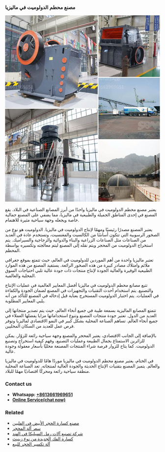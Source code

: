 <h3>مصنع محطم الدولوميت في ماليزيا</h3><img src='1701853858.jpg' alt=''><p>يعتبر مصنع محطم الدولوميت في ماليزيا واحدًا من أبرز المصانع الصناعية في البلاد. يقع المصنع في إحدى المناطق الجميلة والطبيعية في ماليزيا، مما يضفي على المصنع جمالية خاصة ويجعله وجهة سياحية مثيرة للاهتمام.</p><p>يعتبر المصنع مصدرًا رئيسيًا ومهمًا لإنتاج الدولوميت في ماليزيا. الدولوميت هو نوع من الصخور الرسوبية التي تتكون أساسًا من الكالسيت والمغنسيت، وتستخدم عادة في العديد من الصناعات مثل الصناعات الزراعية والبناء والدوائية والزجاجية والسيراميك. يتم استخراج الدولوميت من المحجر ويتم نقله إلى المصنع ليتم معالجته وتكسيره بواسطة المحطم.</p><p>تعتبر ماليزيا واحدة من أهم الموردين للدولوميت في العالم، حيث تتمتع بموقع جغرافي ملائم وامتلاك مصادر كبيرة من هذه الصخور الرائعة. يستفيد المصنع من هذه الموارد الطبيعية الوفيرة والعالية الجودة لإنتاج منتجات ذات جودة عالية تلبي احتياجات السوق المحلية والعالمية.</p><p>تتبع مصانع محطم الدولوميت في ماليزيا أفضل المعايير العالمية في عمليات الإنتاج والتصنيع. يتم استخدام أحدث التقنيات والتجهيزات في المصنع لضمان الجودة والكفاءة في العمليات. يتم اختبار الدولوميت المستخرج بعناية قبل إدخاله في المصنع للتأكد من أنه يلبي المعايير المطلوبة.</p><p>تتمتع المصانع الماليزية بسمعة طيبة في جميع أنحاء العالم، حيث يتم تصدير منتجاتها إلى العديد من الدول. تعتبر جودة منتجات المصنع وتنوع استخداماتها مزايا يفضلها العملاء في جميع أنحاء العالم. تساهم الصناعة المحلية بشكل كبير في النمو الاقتصادي لماليزيا وتوفر فرص عمل للعديد من السكان المحليين.</p><p>بالإضافة إلى الجانب الاقتصادي، يعتبر المحجر والمصنع وجهة سياحية رائعة للزوّار. يمكن للزائرين الاستمتاع بجمال الطبيعة وعمليات التصنيع، وفهم كيفية استخراج وتصنيع الدولوميت. كما يتاح للزوار فرصة شراء المنتجات المصنعة محليًا بأسعار معقولة وجودة عالية.</p><p>في الختام، يعتبر مصنع محطم الدولوميت في ماليزيا موردًا هامًا للدولوميت في ماليزيا والعالم. يتميز المصنع بتقنيات الإنتاج الحديثة والجودة العالية لمنتجاته. تعد الصناعة المحلية منطقة سياحية رائعة ومحركًا اقتصاديًا مهمًا للبلاد.</p><h3>Contact us</h3><ul><li><strong>Whatsapp:&nbsp;<a href="https://wa.me/8613661969651">+8613661969651</a></strong></li><li><a href="https://swt.shibang-china.com/?git&amp;zhl&amp;مصنع محطم الدولوميت في ماليزيا"><strong>Online Service(chat now)</strong></a></li></ul><h3>Related</h3><ul><li><a href='مصنع كسارة الحجر الأبيض في الفلبين.md'>مصنع كسارة الحجر الأبيض في الفلبين</a></li><li><a href='سعر آلة المحجر.md'>سعر آلة المحجر</a></li><li><a href='شركة تصنيع آلات رمل السيليكا في الهند.md'>شركة تصنيع آلات رمل السيليكا في الهند</a></li><li><a href='كسارة الفك الجديدة من نوع زينيث.md'>كسارة الفك الجديدة من نوع زينيث</a></li><li><a href='آلة تكسير الحجر للبيع.md'>آلة تكسير الحجر للبيع</a></li></ul>